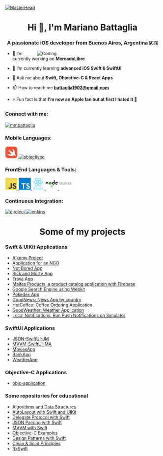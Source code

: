 [![MasterHead](https://uncle.today/img/jumbo_howto_signupappledeveloperaccount.jpg)](https://marianobattaglia.io)
<h1 align="center">Hi 👋, I'm Mariano Battaglia</h1>
<h3 align="center">A passionate iOS developer from Buenos Aires, Argentina 🇦🇷</h3>
<img align="right" alt="Coding" width=400 src="https://cdn.dribbble.com/users/1162077/screenshots/3848914/programmer.gif">

- 🔭 I’m currently working on **MercadoLibre**

- 🌱 I’m currently learning **advanced iOS Swift & SwiftUI**

- 💬 Ask me about **Swift, Objective-C & React Apps**

- 📫 How to reach me **battaglia1902@gmail.com**

- ⚡ Fun fact is that **I'm now an Apple fan but at first I hated it 🙈**

<h3 align="left">Connect with me:</h3>
<p align="left">
<a href="https://linkedin.com/in/mmbattaglia" target="blank"><img align="center" src="https://raw.githubusercontent.com/rahuldkjain/github-profile-readme-generator/master/src/images/icons/Social/linked-in-alt.svg" alt="mmbattaglia" height="30" width="40" /></a>
</p>

<h3 align="left">Mobile Languages:</h3>
<p align="left"> 
  <a href="https://developer.apple.com/swift/" target="_blank" rel="noreferrer"> 
    <img src="https://raw.githubusercontent.com/devicons/devicon/master/icons/swift/swift-original.svg" alt="swift" width="40" height="40"/> 
  </a>
  <a href="https://developer.apple.com/library/archive/documentation/Cocoa/Conceptual/ProgrammingWithObjectiveC/Introduction/Introduction.html" target="_blank" rel="noreferrer"> 
    <img src="https://www.vectorlogo.zone/logos/apple_objectivec/apple_objectivec-icon.svg" alt="objectivec" width="40" height="40"/> 
  </a>
</p>

<h3 align="left">FrontEnd Languages & Tools:</h3>
<p align="left"> 
  <a href="https://developer.mozilla.org/en-US/docs/Web/JavaScript" target="_blank" rel="noreferrer"> 
    <img src="https://raw.githubusercontent.com/devicons/devicon/master/icons/javascript/javascript-original.svg" alt="javascript" width="40" height="40"/> 
  </a>
  <a href="https://www.typescriptlang.org/" target="_blank" rel="noreferrer"> 
    <img src="https://raw.githubusercontent.com/devicons/devicon/master/icons/typescript/typescript-original.svg" alt="typescript" width="40" height="40"/> 
  </a>
  <a href="https://reactjs.org/" target="_blank" rel="noreferrer"> 
    <img src="https://raw.githubusercontent.com/devicons/devicon/master/icons/react/react-original-wordmark.svg" alt="react" width="40" height="40"/> 
  </a>
  <a href="https://nodejs.org" target="_blank" rel="noreferrer"> 
    <img src="https://raw.githubusercontent.com/devicons/devicon/master/icons/nodejs/nodejs-original-wordmark.svg" alt="nodejs" width="40" height="40"/> 
  </a>
  <a href="https://expressjs.com" target="_blank" rel="noreferrer"> 
    <img src="https://raw.githubusercontent.com/devicons/devicon/master/icons/express/express-original-wordmark.svg" alt="express" width="40" height="40"/> 
  </a>
</p>

<h3 align="left">Continuous Integration:</h3>
<p align="left"> 
  <a href="https://circleci.com" target="_blank" rel="noreferrer"> 
    <img src="https://www.vectorlogo.zone/logos/circleci/circleci-icon.svg" alt="circleci" width="40" height="40"/> 
  </a> 
  <a href="https://www.jenkins.io" target="_blank" rel="noreferrer"> 
    <img src="https://www.vectorlogo.zone/logos/jenkins/jenkins-icon.svg" alt="jenkins" width="40" height="40"/> 
  </a> 
</p>

<h1 align="center">Some of my projects</h3>

<h3 align="left">Swift & UIKit Applications</h3>

- [Alkemy Project](https://github.com/marianobattaglia/alkemy-project)
- [Application for an NGO](https://github.com/marianobattaglia/ONG-App)
- [Not Bored App](https://github.com/marianobattaglia/NotBoredApp)
- [Rick and Morty App](https://github.com/marianobattaglia/rick-and-morty-app)
- [Trivia App](https://github.com/marianobattaglia/TriviaApp)
- [Maltes Products, a product catalog application with Firebase](https://github.com/marianobattaglia/maltes-products)
- [Google Search Engine using Webkit](https://github.com/marianobattaglia/GoogleWKWebView)
- [Pokedex App](https://github.com/marianobattaglia/pokedex-ios)
- [GoodNews: News App by country](https://github.com/marianobattaglia/GoodNews)
- [HotCoffee: Coffee Ordering Application](https://github.com/marianobattaglia/hotcoffee-ios)
- [GoodWeather: Weather Application](https://github.com/marianobattaglia/goodweather-ios)
- [Local Notifications: Run Push Notifications on Simulator](https://github.com/marianobattaglia/local-notifications-ios)

<h3 align="left">SwiftUI Applications</h3>

- [JSON-SwiftUI-JM](https://github.com/marianobattaglia/JSON-SwiftUI-JM)
- [MVVM-SwiftUI-MA](https://github.com/marianobattaglia/swiftui-mvvm)
- [MoviesApp](https://github.com/marianobattaglia/movies-swiftui)
- [BankApp](https://github.com/marianobattaglia/bank-swiftui)
- [WeatherApp](https://github.com/marianobattaglia/weather-swiftui)

<h3 align="left">Objective-C Applications</h3>

- [objc-application](https://github.com/marianobattaglia/objc-application)

<h3 align="left">Some repositories for educational</h3>

- [Algorithms and Data Structures](https://github.com/marianobattaglia/algorithms-swift)
- [AutoLayout with Swift and UIKit](https://github.com/marianobattaglia/auto-layout)
- [Delegate Protocol with Swift](https://github.com/marianobattaglia/delegate-protocol-example)
- [JSON Parsing with Swift](https://github.com/marianobattaglia/json-parsing)
- [MVVM with Swift](https://github.com/marianobattaglia/mvvm-example)
- [Objective-C Examples](https://github.com/marianobattaglia/objc-examples)
- [Design Patterns with Swift](https://github.com/marianobattaglia/design-patterns-swift)
- [Clean & Solid Principles](https://github.com/marianobattaglia/clean-solid-principles)
- [RxSwift](https://github.com/marianobattaglia/RxSwift-examples)
